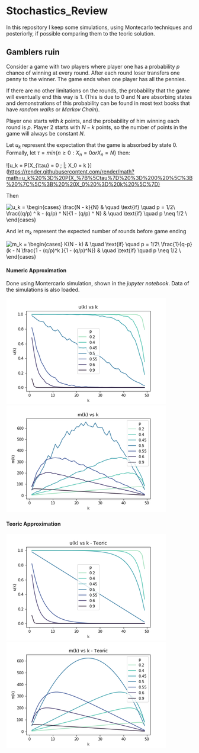 # Stochastics_Review

In this repository I keep some simulations, using Montecarlo techniques and posteriorly, if possible comparing them to the teoric solution.

## Gamblers ruin

Consider a game with two players where player one has a probability $p$ chance of winning at every round. After each round loser transfers one penny to the winner. The game ends when one player has all the pennies.  

If there are no other limitations on the rounds, the probability that the game will eventually end this way is 1. (This is due to 0 and N are absorbing states and demonstrations of this probability can be found in most text books that have _random walks_ or _Markov Chain_).

Player one starts with $k$ points, and the probability of him winning each round is $p$. Player 2 starts with $N-k$ points, so the number of points in the game will always be constant $N$.

Let $u_k$ represent the expectation that the game is absorbed by state 0. Formally, let $\tau = min\{ n \geq 0 : X_n = 0 or X_n = N \}$ then:

<!-- $u_k = P(X_{\tau} = 0 \; |\;  X_0 = k \}$ -->
![u_k = P(X_{\tau} = 0 \; |\;  X_0 = k \}](https://render.githubusercontent.com/render/math?math=u_k%20%3D%20P(X_%7B%5Ctau%7D%20%3D%200%20%5C%3B%20%7C%5C%3B%20%20X_0%20%3D%20k%20%5C%7D)

Then  

<!-- $$
u_k = 
     \begin{cases}
       \frac{N - k}{N} & \quad \text{if} \quad p = 1/2\\
       \frac{(q/p) ^ k - (q/p) ^ N}{1 - (q/p) ^ N} & \quad \text{if} \quad  p \neq 1/2 \\

     \end{cases}
$$ -->
![u_k =       \begin{cases}        \frac{N - k}{N} & \quad \text{if} \quad p = 1/2\\        \frac{(q/p) ^ k - (q/p) ^ N}{1 - (q/p) ^ N} & \quad \text{if} \quad  p \neq 1/2 \\       \end{cases}](https://render.githubusercontent.com/render/math?math=u_k%20%3D%20%20%20%20%20%20%20%5Cbegin%7Bcases%7D%20%20%20%20%20%20%20%20%5Cfrac%7BN%20-%20k%7D%7BN%7D%20%26%20%5Cquad%20%5Ctext%7Bif%7D%20%5Cquad%20p%20%3D%201%2F2%5C%5C%20%20%20%20%20%20%20%20%5Cfrac%7B(q%2Fp)%20%5E%20k%20-%20(q%2Fp)%20%5E%20N%7D%7B1%20-%20(q%2Fp)%20%5E%20N%7D%20%26%20%5Cquad%20%5Ctext%7Bif%7D%20%5Cquad%20%20p%20%5Cneq%201%2F2%20%5C%5C%20%20%20%20%20%20%20%5Cend%7Bcases%7D)

And let $m_k$ represent the expected number of rounds before game ending
<!-- $$
m_k = 
     \begin{cases}
       K(N - k) & \quad \text{if} \quad p = 1/2\\
       \frac{1}{q-p} (k - N \frac{1 - (q/p)^k }{1 - (q/p)^N}) & \quad \text{if} \quad  p \neq 1/2 \\

     \end{cases}
$$ -->
![m_k =       \begin{cases}        K(N - k) & \quad \text{if} \quad p = 1/2\\        \frac{1}{q-p} (k - N \frac{1 - (q/p)^k }{1 - (q/p)^N}) & \quad \text{if} \quad  p \neq 1/2 \\       \end{cases}](https://render.githubusercontent.com/render/math?math=m_k%20%3D%20%20%20%20%20%20%20%5Cbegin%7Bcases%7D%20%20%20%20%20%20%20%20K(N%20-%20k)%20%26%20%5Cquad%20%5Ctext%7Bif%7D%20%5Cquad%20p%20%3D%201%2F2%5C%5C%20%20%20%20%20%20%20%20%5Cfrac%7B1%7D%7Bq-p%7D%20(k%20-%20N%20%5Cfrac%7B1%20-%20(q%2Fp)%5Ek%20%7D%7B1%20-%20(q%2Fp)%5EN%7D)%20%26%20%5Cquad%20%5Ctext%7Bif%7D%20%5Cquad%20%20p%20%5Cneq%201%2F2%20%5C%5C%20%20%20%20%20%20%20%5Cend%7Bcases%7D)

#### Numeric Approximation
Done using Montercarlo simulation, shown in the *jupyter notebook*. Data of the simulations is also loaded.

![](./Gamblers_Ruin/imgs/uk_vs_k.png)
![](./Gamblers_Ruin/imgs/mk_vs_k.png)  

#### Teoric Approximation

![](./Gamblers_Ruin/imgs/teoric_uk_vs_k.png)
![](./Gamblers_Ruin/imgs/teoric_mk_vs_k.png)  



